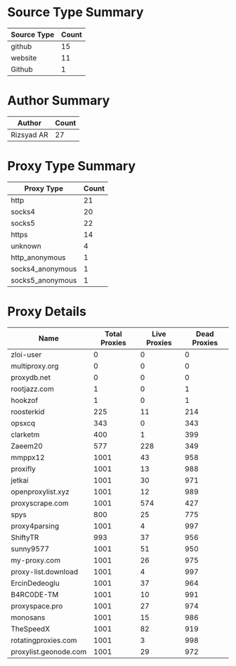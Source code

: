 # Source Type Summary

| Source Type | Count |
|-------------|-------|
| github | 15 |
| website | 11 |
| Github | 1 |


# Author Summary

| Author | Count |
|--------|-------|
| Rizsyad AR | 27 |


# Proxy Type Summary

| Proxy Type | Count |
|------------|-------|
| http | 21 |
| socks4 | 20 |
| socks5 | 22 |
| https | 14 |
| unknown | 4 |
| http_anonymous | 1 |
| socks4_anonymous | 1 |
| socks5_anonymous | 1 |


# Proxy Details

| Name | Total Proxies | Live Proxies | Dead Proxies |
|------|---------------|--------------|---------------|
| zloi-user | 0 | 0 | 0 |
| multiproxy.org | 0 | 0 | 0 |
| proxydb.net | 0 | 0 | 0 |
| rootjazz.com | 1 | 0 | 1 |
| hookzof | 1 | 0 | 1 |
| roosterkid | 225 | 11 | 214 |
| opsxcq | 343 | 0 | 343 |
| clarketm | 400 | 1 | 399 |
| Zaeem20 | 577 | 228 | 349 |
| mmppx12 | 1001 | 43 | 958 |
| proxifly | 1001 | 13 | 988 |
| jetkai | 1001 | 30 | 971 |
| openproxylist.xyz | 1001 | 12 | 989 |
| proxyscrape.com | 1001 | 574 | 427 |
| spys | 800 | 25 | 775 |
| proxy4parsing | 1001 | 4 | 997 |
| ShiftyTR | 993 | 37 | 956 |
| sunny9577 | 1001 | 51 | 950 |
| my-proxy.com | 1001 | 26 | 975 |
| proxy-list.download | 1001 | 4 | 997 |
| ErcinDedeoglu | 1001 | 37 | 964 |
| B4RC0DE-TM | 1001 | 10 | 991 |
| proxyspace.pro | 1001 | 27 | 974 |
| monosans | 1001 | 15 | 986 |
| TheSpeedX | 1001 | 82 | 919 |
| rotatingproxies.com | 1001 | 3 | 998 |
| proxylist.geonode.com | 1001 | 29 | 972 |
